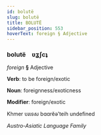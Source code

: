 ```yaml
---
id: bolutë
slug: bolutë
title: BOLUTË
sidebar_position: 553
hoverText: foreign § Adjective
---
```


### bolutë&emsp;<span kind="abugida">ʋʓʃcʇ</span>

*foreign* **§** Adjective

**Verb**: to be foreign/exotic

**Noun**: foreignness/exoticness

**Modifier**: foreign/exotic

Khmer បរទេស bɑɑrĕəʼteih undefined

*Austro-Asiatic Language Family*